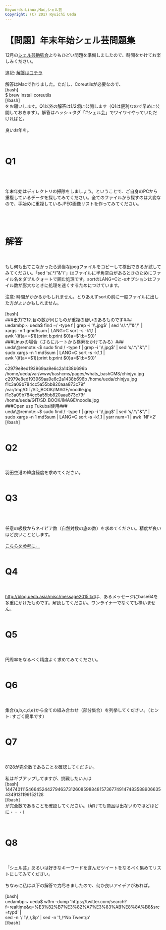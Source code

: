 ```yaml
---
Keywords:Linux,Mac,シェル芸
Copyright: (C) 2017 Ryuichi Ueda
---
```

# 【問題】年末年始シェル芸問題集
12月の<a href="http://blog.ueda.asia/?p=4671" title="【問題のみ】第14回東京居残りシェル芸勉強会">シェル芸勉強会</a>よりもひどい問題を準備しましたので、時間をかけてお楽しみください。<br />
<br />
追記: <a href="http://blog.ueda.asia/?p=4821" title="【解答】年末年始シェル芸問題集" target="_blank">解答はコチラ</a><br />
<br />
解答はMacで作りました。ただし、Coreutilsが必要なので、<br />
[bash]<br />
$ brew install coreutils<br />
[/bash]<br />
をお願いします。Q1以外の解答は1/2頃に公開します（Q1は便利なので早めに公開しておきます）。解答はハッシュタグ「#シェル芸」でワイワイやっていただければと。<br />
<br />
良いお年を。<br />
<br />
<br />
<h1>Q1</h1><br />
<br />
<br />
年末年始はディレクトリの掃除をしましょう。ということで、ご自身のPCから重複しているデータを探してみてください。全てのファイルから探すのは大変なので、手始めに重複しているJPEG画像リストを作ってみてください。<br />
<br />
<!--more--><br />
<br />
<h1>解答</h1><br />
<br />
もし何も出てこなかったら適当なjpegファイルをコピーして検出できるか試してみてください。「sed 's/.*/"&"/'」はファイルに半角空白があるときのためにファイル名をダブルクォートで囲む処理です。sortのLANG=Cと-sオプションはファイル数が膨大なときに処理を速くするためにつけています。<br />
<br />
注意: 時間がかかるかもしれません。とりあえずsortの前に一度ファイルに出した方がよいかもしれません。<br />
<br />
[bash]<br />
###出力で1列目の数が同じものが重複の疑いのあるものです###<br />
uedambp:~ ueda$ find ~/ -type f | grep -i '\\.jpg$' | sed 's/.*/&quot;&amp;&quot;/' |<br />
xargs -n 1 gmd5sum | LANG=C sort -s -k1,1 |<br />
awk '{if(a==$1){print b;print $0}a=$1;b=$0}'<br />
###Linuxの場合（さらにルートから検索をかけてみる）###<br />
ueda\@remote:~$ sudo find / -type f | grep -i '\\.jpg$' | sed 's/.*/&quot;&amp;&quot;/' | <br />
sudo xargs -n 1 md5sum | LANG=C sort -s -k1,1 | <br />
awk '{if(a==$1){print b;print $0}a=$1;b=$0}'<br />
...<br />
c2979e8ed193969aa9e6c2a1438b696b /home/ueda/var/www/bashcms/pages/whats_bashCMS/chinjyu.jpg<br />
c2979e8ed193969aa9e6c2a1438b696b /home/ueda/chinjyu.jpg<br />
f1c3a09b784cc5a55bb820aaa873c79f /var/tmp/GIT/SD_BOOK/IMAGE/noodle.jpg<br />
f1c3a09b784cc5a55bb820aaa873c79f /home/ueda/GIT/SD_BOOK/IMAGE/noodle.jpg<br />
###Open usp Tukubai使用###<br />
ueda\@remote:~$ sudo find / -type f | grep -i '\\.jpg$' | sed 's/.*/&quot;&amp;&quot;/' | <br />
sudo xargs -n 1 md5sum | LANG=C sort -s -k1,1 | yarr num=1 | awk 'NF&gt;2'<br />
[/bash]<br />
<br />
<h1>Q2</h1><br />
<br />
羽田空港の緯度経度を求めてください。<br />
<br />
<h1>Q3</h1><br />
<br />
<br />
任意の級数からネイピア数（自然対数の底の数）を求めてください。精度が良いほど良いこととします。<br />
<br />
<a href="http://ja.wikipedia.org/wiki/%E3%83%8D%E3%82%A4%E3%83%94%E3%82%A2%E6%95%B0%E3%81%AE%E8%A1%A8%E7%8F%BE" target="_blank">こちらを参考に。</a><br />
<br />
<h1>Q4</h1><br />
<br />
<a href="http://blog.ueda.asia/misc/message2015.txt" target="_blank">http://blog.ueda.asia/misc/message2015.txt</a>は、あるメッセージにbase64を多重にかけたものです。解読してください。ワンライナーでなくても構いません。<br />
<br />
<h1>Q5</h1><br />
<br />
円周率をなるべく精度よく求めてみてください。<br />
<br />
<h1>Q6</h1><br />
<br />
集合{a,b,c,d,e}から全ての組み合わせ（部分集合）を列挙してください。（ヒント: すごく簡単です）<br />
<br />
<h1>Q7</h1><br />
<br />
8128が完全数であることを確認してください。<br />
<br />
私はギブアップしてますが、挑戦したい人は<br />
[bash]<br />
14474011154664524427946373126085988481573677491474835889066354349131199152128<br />
[/bash]<br />
が完全数であることを確認してください。（解けても商品は出ないのでほどほどに・・・）<br />
<br />
<br />
<h1>Q8</h1><br />
<br />
「シェル芸」あるいは好きなキーワードを含んだツイートをなるべく集めてリストにしてみてください。<br />
<br />
ちなみに私は以下の解答で力尽きましたので、何か良いアイデアがあれば。<br />
<br />
[bash]<br />
uedambp:~ ueda$ w3m -dump 'https://twitter.com/search?f=realtime&amp;q=%E3%82%B7%E3%82%A7%E3%83%AB%E8%8A%B8&amp;src=typd' |<br />
sed -n '/ 1\\./,$p' | sed -n '1,/^No Tweet/p'<br />
[/bash]
